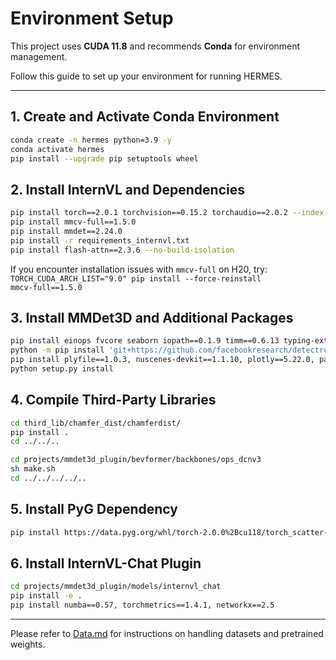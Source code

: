# Environment Setup

This project uses **CUDA 11.8** and recommends **Conda** for environment management.

Follow this guide to set up your environment for running HERMES.  

---

## 1. Create and Activate Conda Environment

```bash
conda create -n hermes python=3.9 -y
conda activate hermes
pip install --upgrade pip setuptools wheel
```

## 2. Install InternVL and Dependencies

```bash
pip install torch==2.0.1 torchvision==0.15.2 torchaudio==2.0.2 --index-url https://download.pytorch.org/whl/cu118
pip install mmcv-full==1.5.0
pip install mmdet==2.24.0
pip install -r requirements_internvl.txt
pip install flash-attn==2.3.6 --no-build-isolation
```
If you encounter installation issues with `mmcv-full` on H20, try:  
<code>TORCH_CUDA_ARCH_LIST="9.0" pip install --force-reinstall mmcv-full==1.5.0</code>

## 3. Install MMDet3D and Additional Packages

```bash
pip install einops fvcore seaborn iopath==0.1.9 timm==0.6.13 typing-extensions==4.5.0 pylint ipython==8.12  numpy==1.22 matplotlib==3.5.2 numba==0.57 pandas==1.4.4 scikit-image==0.19.3 setuptools==59.5.0, boto3
python -m pip install 'git+https://github.com/facebookresearch/detectron2.git'
pip install plyfile==1.0.3, nuscenes-devkit==1.1.10, plotly==5.22.0, pandas==1.4.4, scipy==1.10.1, flake8==7.1.0, pytest==8.2.2, lyft_dataset_sdk, yapf==0.40.1
python setup.py install
```

## 4. Compile Third-Party Libraries

```bash
cd third_lib/chamfer_dist/chamferdist/
pip install .
cd ../../..

cd projects/mmdet3d_plugin/bevformer/backbones/ops_dcnv3
sh make.sh
cd ../../../../..
```

## 5. Install PyG Dependency

```bash
pip install https://data.pyg.org/whl/torch-2.0.0%2Bcu118/torch_scatter-2.1.2%2Bpt20cu118-cp39-cp39-linux_x86_64.whl
```

## 6. Install InternVL-Chat Plugin

```bash
cd projects/mmdet3d_plugin/models/internvl_chat
pip install -e .
pip install numba==0.57, torchmetrics==1.4.1, networkx==2.5
```

---

Please refer to [Data.md](./Data.md) for instructions on handling datasets and pretrained weights.